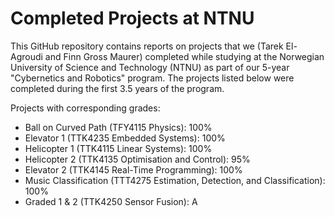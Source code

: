# Completed Projects at NTNU

This GitHub repository contains reports on projects that we (Tarek El-Agroudi and Finn Gross Maurer) completed while studying at the Norwegian University of Science and Technology (NTNU) as part of our 5-year "Cybernetics and Robotics" program. The projects listed below were completed during the first 3.5 years of the program.

Projects with corresponding grades:

* Ball on Curved Path (TFY4115 Physics): 100%
* Elevator 1 (TTK4235 Embedded Systems): 100%
* Helicopter 1 (TTK4115 Linear Systems): 100%
* Helicopter 2 (TTK4135 Optimisation and Control): 95%
* Elevator 2 (TTK4145 Real-Time Programming): 100%
* Music Classification (TTT4275 Estimation, Detection, and Classification): 100%
* Graded 1 & 2 (TTK4250 Sensor Fusion): A
